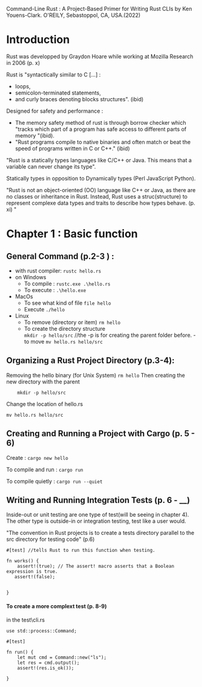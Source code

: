 Command-Line Rust : A Project-Based Primer for Writing Rust CLIs
by Ken Youens-Clark. 
O'REILY, Sebastoppol, CA, USA.(2022)

# Introduction 

Rust was developped by Graydon Hoare while working at Mozilla Research in 2006 (p. x)

Rust is "syntactically similar to C [...] :
 - loops,
 - semicolon-terminated statements,
 - and curly braces denoting blocks structures". (ibid)

Designed for safety and performance :
- The memory safety method of rust is through borrow checker which "tracks which part of a program has safe access to different parts of memory "(ibid).
- "Rust programs compile to native binaries and often match or beat the speed of programs written in C or C++." (ibid)

"Rust is a statically types languages like C/C++ or Java. This means that a variable can never change its type".

Statically types in opposition to Dynamically types (Perl JavaScript Python).

"Rust is not an object-oriented (OO) language like C++ or Java, as there are no classes or inheritance in Rust. Instead, Rust uses a struc(structure) to represent complexe data types and traits to describe how types behave. (p. xi) "

# Chapter 1 : Basic function

## General Command (p.2-3 )  :
- with rust compiler:
    `rustc hello.rs`
- on Windows
    - To compile : 
        `rustc.exe .\hello.rs`
    - To execute :
        `.\hello.exe`
- MacOs
    - To see what kind of file 
        `file hello`
    - Execute
        `./hello`
- Linux
    - To remove (directory or item)
        `rm hello` 
    - To create the directory structure        
        `mkdir -p hello/src` //the -p is for creating the parent folder before. 
    -to move
        `mv hello.rs hello/src`

    
## Organizing a Rust Project Directory (p.3-4):
Removing the hello binary (for Unix System)
    ```
    rm hello
    ```
Then creating the new directory with the parent 
```
    mkdir -p hello/src
```
Change the location of hello.rs
```
mv hello.rs hello/src
```   
## Creating and Running a Project with Cargo (p. 5 - 6)

Create : `cargo new hello`

To compile and run : `cargo run`

To compile quietly : `cargo run --quiet`

## Writing and Running Integration Tests (p. 6 - __)
Inside-out or unit testing are one type of test(will be seeing in chapter 4). The other type is outside-in or integration testing, test like a user would.

"The convention in Rust projects is to create a tests directory parallel to the src directory for testing code" (p.6)

```
#[test] //tells Rust to run this function when testing. 

fn works() {
    assert!(true); // The assert! macro asserts that a Boolean expression is true. 
   assert!(false);


}

```
 
#### To create a more complext test (p. 8-9)
in the test\cli.rs
```
use std::process::Command;

#[test]

fn run() {
    let mut cmd = Command::new("ls");
    let res = cmd.output();
    assert!(res.is_ok());

}

```








```

```

```




```



